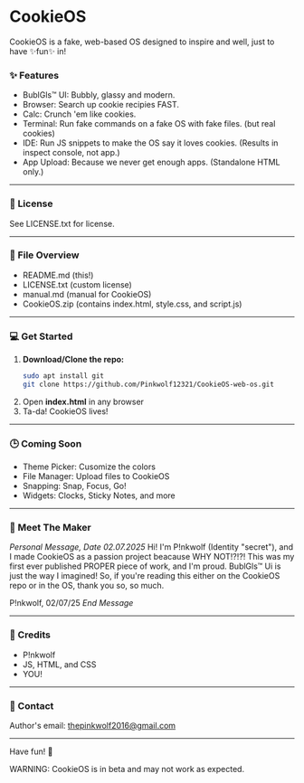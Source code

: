 # CookieOS

CookieOS is a fake, web-based OS designed to inspire and well, just to have ✨fun✨ in!

### ✨ Features
- BublGls™ UI: Bubbly, glassy and modern.
- Browser: Search up cookie recipies FAST.
- Calc: Crunch 'em like cookies.
- Terminal: Run fake commands on a fake OS with fake files. (but real cookies)
- IDE: Run JS snippets to make the OS say it loves cookies. (Results in inspect console, not app.)
- App Upload: Because we never get enough apps. (Standalone HTML only.)

---

### 📜 License
See LICENSE.txt for license.

---

### 📁 File Overview
- README.md (this!)
- LICENSE.txt (custom license)
- manual.md (manual for CookieOS)
- CookieOS.zip (contains index.html, style.css, and script.js)

---

### 💻 Get Started
1. **Download/Clone the repo:**
   ```bash
   sudo apt install git
   git clone https://github.com/Pinkwolf12321/CookieOS-web-os.git
   ```
2. Open **index.html** in any browser
3. Ta-da! CookieOS lives!

---

### 🕒 Coming Soon
- Theme Picker: Cusomize the colors
- File Manager: Upload files to CookieOS
- Snapping: Snap, Focus, Go!
- Widgets: Clocks, Sticky Notes, and more

---

### 👋 Meet The Maker
*Personal Message, Date 02.07.2025*
Hi! I'm P!nkwolf (Identity "secret"), and I made CookieOS as a passion project beacause WHY NOT!?!?! This was my first ever published PROPER piece of work, and I'm proud. BublGls™ Ui is just the way I imagined! So, if you're reading this either on the CookieOS repo or in the OS, thank you so, so much.

P!nkwolf,
02/07/25
*End Message*

---

### 🙌 Credits
- P!nkwolf
- JS, HTML, and CSS
- YOU!

---

### 💬 Contact
Author's email: thepinkwolf2016@gmail.com

---

Have fun! 🍪




WARNING: CookieOS is in beta and may not work as expected.
